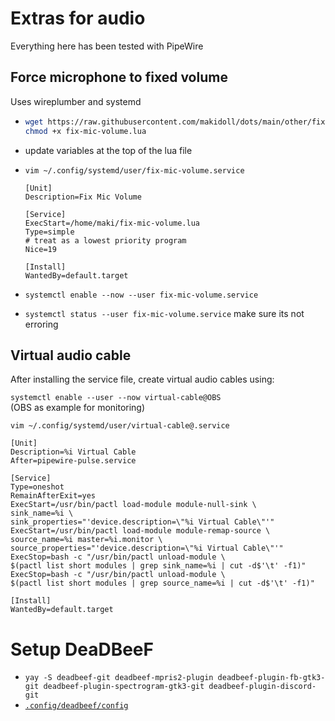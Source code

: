 # Extras for audio

Everything here has been tested with PipeWire

## Force microphone to fixed volume

Uses wireplumber and systemd

-   ```bash
    wget https://raw.githubusercontent.com/makidoll/dots/main/other/fix-mic-volume.lua
    chmod +x fix-mic-volume.lua
    ```

-   update variables at the top of the lua file

-   `vim ~/.config/systemd/user/fix-mic-volume.service`

    ```service
    [Unit]
    Description=Fix Mic Volume

    [Service]
    ExecStart=/home/maki/fix-mic-volume.lua
    Type=simple
    # treat as a lowest priority program
    Nice=19

    [Install]
    WantedBy=default.target
    ```

-   `systemctl enable --now --user fix-mic-volume.service`
-   `systemctl status --user fix-mic-volume.service` make sure its not erroring

## Virtual audio cable

After installing the service file, create virtual audio cables using:

`systemctl enable --user --now virtual-cable@OBS`<br>
(OBS as example for monitoring)

`vim ~/.config/systemd/user/virtual-cable@.service`

```service
[Unit]
Description=%i Virtual Cable
After=pipewire-pulse.service

[Service]
Type=oneshot
RemainAfterExit=yes
ExecStart=/usr/bin/pactl load-module module-null-sink \
sink_name=%i \
sink_properties="'device.description=\"%i Virtual Cable\"'"
ExecStart=/usr/bin/pactl load-module module-remap-source \
source_name=%i master=%i.monitor \
source_properties="'device.description=\"%i Virtual Cable\"'"
ExecStop=bash -c "/usr/bin/pactl unload-module \
$(pactl list short modules | grep sink_name=%i | cut -d$'\t' -f1)"
ExecStop=bash -c "/usr/bin/pactl unload-module \
$(pactl list short modules | grep source_name=%i | cut -d$'\t' -f1)"

[Install]
WantedBy=default.target
```

# Setup DeaDBeeF

-   `yay -S deadbeef-git deadbeef-mpris2-plugin deadbeef-plugin-fb-gtk3-git deadbeef-plugin-spectrogram-gtk3-git deadbeef-plugin-discord-git`
-   [`.config/deadbeef/config`](https://raw.githubusercontent.com/makidoll/dots/main/.config/deadbeef/config)
